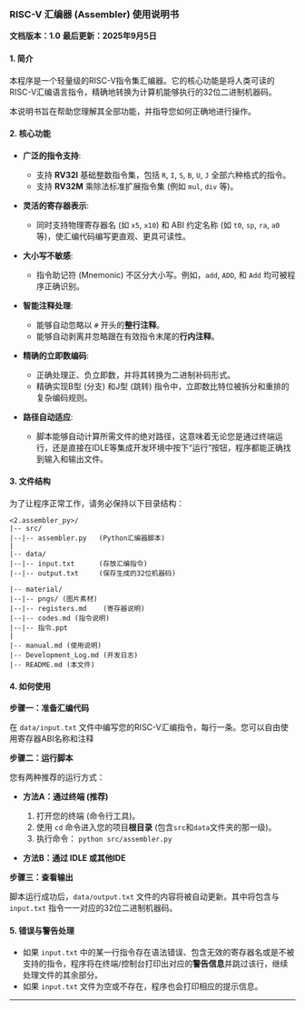### **RISC-V 汇编器 (Assembler) 使用说明书**

**文档版本：1.0**
**最后更新：2025年9月5日**

#### **1. 简介**

本程序是一个轻量级的RISC-V指令集汇编器。它的核心功能是将人类可读的RISC-V汇编语言指令，精确地转换为计算机能够执行的32位二进制机器码。

本说明书旨在帮助您理解其全部功能，并指导您如何正确地进行操作。

#### **2. 核心功能**

  * **广泛的指令支持**:

      * 支持 **RV32I** 基础整数指令集，包括 `R`, `I`, `S`, `B`, `U`, `J` 全部六种格式的指令。
      * 支持 **RV32M** 乘除法标准扩展指令集 (例如 `mul`, `div` 等)。

  * **灵活的寄存器表示**:

      * 同时支持物理寄存器名 (如 `x5`, `x10`) 和 ABI 约定名称 (如 `t0`, `sp`, `ra`, `a0` 等)，使汇编代码编写更直观、更具可读性。

  * **大小写不敏感**:

      * 指令助记符 (Mnemonic) 不区分大小写。例如，`add`, `ADD`, 和 `Add` 均可被程序正确识别。

  * **智能注释处理**:

      * 能够自动忽略以 `#` 开头的**整行注释**。
      * 能够自动剥离并忽略跟在有效指令末尾的**行内注释**。

  * **精确的立即数编码**:

      * 正确处理正、负立即数，并将其转换为二进制补码形式。
      * 精确实现B型 (分支) 和J型 (跳转) 指令中，立即数比特位被拆分和重排的复杂编码规则。

  * **路径自动适应**:

      * 脚本能够自动计算所需文件的绝对路径，这意味着无论您是通过终端运行，还是直接在IDLE等集成开发环境中按下“运行”按钮，程序都能正确找到输入和输出文件。

#### **3. 文件结构**

为了让程序正常工作，请务必保持以下目录结构：

```
<2.assembler_py>/
|-- src/
|--|-- assembler.py   (Python汇编器脚本)
|
|-- data/
|--|-- input.txt      (存放汇编指令)
|--|-- output.txt     (保存生成的32位机器码)

|-- material/
|--|-- pngs/ (图片素材)
|--|-- registers.md    (寄存器说明)
|--|-- codes.md (指令说明)
|--|-- 指令.ppt
|
|-- manual.md (使用说明)
|-- Development_Log.md (开发日志)
|-- README.md (本文件)
```

#### **4. 如何使用**

**步骤一：准备汇编代码**

在 `data/input.txt` 文件中编写您的RISC-V汇编指令，每行一条。您可以自由使用寄存器ABI名称和注释

**步骤二：运行脚本**

您有两种推荐的运行方式：

  * **方法A：通过终端 (推荐)**

    1.  打开您的终端 (命令行工具)。
    2.  使用 `cd` 命令进入您的项目**根目录** (包含`src`和`data`文件夹的那一级)。
    3.  执行命令： `python src/assembler.py`

  * **方法B：通过 IDLE 或其他IDE**

**步骤三：查看输出**

脚本运行成功后，`data/output.txt` 文件的内容将被自动更新。其中将包含与 `input.txt` 指令一一对应的32位二进制机器码。

#### **5. 错误与警告处理**

  * 如果 `input.txt` 中的某一行指令存在语法错误、包含无效的寄存器名或是不被支持的指令，程序将在终端/控制台打印出对应的**警告信息**并跳过该行，继续处理文件的其余部分。
  * 如果 `input.txt` 文件为空或不存在，程序也会打印相应的提示信息。

-----